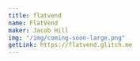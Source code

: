 ```yaml
---
title: flatvend
name: FlatVend
maker: Jacob Hill
img: "/img/coming-soon-large.png"
getLink: https://flatvend.glitch.me
---
```


